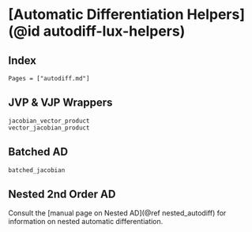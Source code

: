 # [Automatic Differentiation Helpers](@id autodiff-lux-helpers)

## Index

```@index
Pages = ["autodiff.md"]
```

## JVP & VJP Wrappers

```@docs
jacobian_vector_product
vector_jacobian_product
```

## Batched AD

```@docs
batched_jacobian
```

## Nested 2nd Order AD

Consult the [manual page on Nested AD](@ref nested_autodiff) for information on nested
automatic differentiation.

